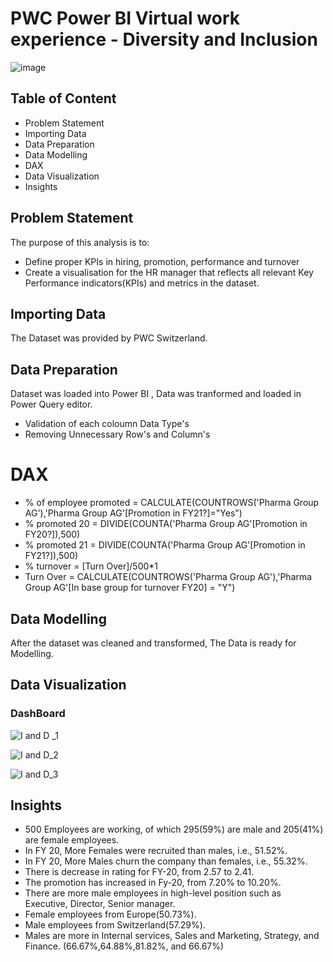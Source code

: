 # PWC Power BI Virtual work experience - Diversity and Inclusion

![image](https://github.com/MrutyunjayShukla/PWC-Power-BI-Virtual-work-experience-Users-Churn-Retention/assets/89764972/4946ec58-2462-4d15-9b86-4b91459ff7d6)


## Table of Content
- Problem Statement
- Importing Data
- Data Preparation
- Data Modelling
- DAX
- Data Visualization
- Insights

## Problem Statement
The purpose of this analysis is to:
- Define proper KPIs in hiring, promotion, performance and turnover
- Create a visualisation for the HR manager that reflects all relevant Key Performance indicators(KPIs) and metrics in the dataset.

## Importing Data
The Dataset was provided by PWC Switzerland.

## Data Preparation
Dataset was loaded into Power BI , Data was tranformed and loaded in Power Query editor.
- Validation of each coloumn Data Type's
- Removing Unnecessary Row's and Column's

# DAX
- % of employee promoted = CALCULATE(COUNTROWS('Pharma Group AG'),'Pharma Group AG'[Promotion in FY21?]="Yes")
- % promoted 20 = DIVIDE(COUNTA('Pharma Group AG'[Promotion in FY20?]),500)
- % promoted 21 = DIVIDE(COUNTA('Pharma Group AG'[Promotion in FY21?]),500)
- % turnover = [Turn Over]/500*1
- Turn Over = CALCULATE(COUNTROWS('Pharma Group AG'),'Pharma Group AG'[In base group for turnover FY20] = "Y")

## Data Modelling 
After the dataset was cleaned and transformed, The Data is ready for Modelling.

## Data Visualization 

### DashBoard

![I and D _1](https://github.com/MrutyunjayShukla/PWC-Power-BI-Virtual-work-experience-Diversity-and-Inclusion-/assets/89764972/d56cd5e9-e102-46b9-9f1e-e8d481647df9)

![I and D_2](https://github.com/MrutyunjayShukla/PWC-Power-BI-Virtual-work-experience-Diversity-and-Inclusion-/assets/89764972/88eb7cb5-2b1f-440f-b6bd-4513b9ff1fd6)

![I and D_3](https://github.com/MrutyunjayShukla/PWC-Power-BI-Virtual-work-experience-Diversity-and-Inclusion-/assets/89764972/720d4b3c-67cf-42ec-87a5-79dc64889c43)

## Insights
- 500 Employees are working, of which 295(59%) are male and 205(41%) are female employees.
- In FY 20, More Females were recruited than males, i.e.,  51.52%.
- In FY 20, More Males churn the company than females, i.e., 55.32%.
- There is decrease in rating for FY-20, from 2.57 to 2.41.
- The promotion has increased in Fy-20, from 7.20% to 10.20%.
- There are more male employees in high-level position such as Executive, Director, Senior manager.
- Female employees from Europe(50.73%).
- Male employees from Switzerland(57.29%).
- Males are more in Internal services, Sales and Marketing, Strategy, and Finance. (66.67%,64.88%,81.82%, and 66.67%)


